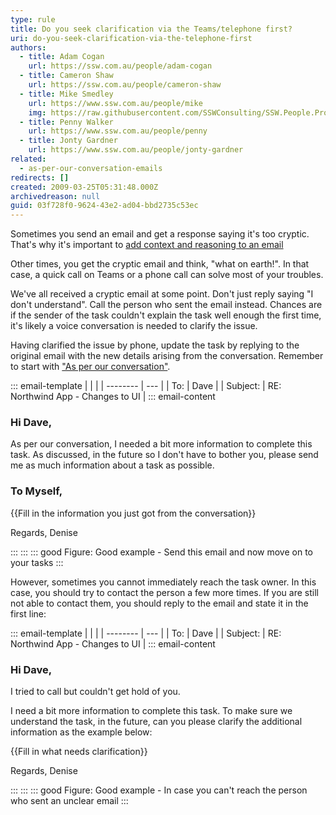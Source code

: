 ```yaml
---
type: rule
title: Do you seek clarification via the Teams/telephone first?
uri: do-you-seek-clarification-via-the-telephone-first
authors:
  - title: Adam Cogan
    url: https://ssw.com.au/people/adam-cogan
  - title: Cameron Shaw
    url: https://ssw.com.au/people/cameron-shaw
  - title: Mike Smedley
    url: https://www.ssw.com.au/people/mike
    img: https://raw.githubusercontent.com/SSWConsulting/SSW.People.Profiles/main/Michael-Smedley/Images/Michael-Smedley-Profile.jpg
  - title: Penny Walker
    url: https://www.ssw.com.au/people/penny
  - title: Jonty Gardner
    url: https://www.ssw.com.au/people/jonty-gardner
related:
  - as-per-our-conversation-emails
redirects: []
created: 2009-03-25T05:31:48.000Z
archivedreason: null
guid: 03f728f0-9624-43e2-ad04-bbd2735c53ec
---
```

Sometimes you send an email and get a response saying it's too cryptic. That's why it's important to [add context and reasoning to an email](/do-you-add-context-reasoning-to-your-emails) 

Other times, you get the cryptic email and think, "what on earth!". In that case, a quick call on Teams or a phone call can solve most of your troubles.

We've all received a cryptic email at some point. Don't just reply saying "I don't understand". Call the person who sent the email instead. Chances are if the sender of the task couldn't explain the task well enough the first time, it's likely a voice conversation is needed to clarify the issue.

<!--endintro-->

Having clarified the issue by phone, update the task by replying to the original email with the new details arising from the conversation. Remember to start with ["As per our conversation"](/as-per-our-conversation-emails).

::: email-template
|          |     |
| -------- | --- |
| To:      | Dave |
| Subject: | RE: Northwind App - Changes to UI |
::: email-content  

### Hi Dave,

As per our conversation, I needed a bit more information to complete this task. As discussed, in the future so I don't have to bother you, please send me as much information about a task as possible.  

### To Myself,

{{Fill in the information you just got from the conversation}}

Regards,
Denise  

:::
:::
::: good
Figure: Good example - Send this email and now move on to your tasks
:::

However, sometimes you cannot immediately reach the task owner. In this case, you should try to contact the person a few more times. If you are still not able to contact them, you should reply to the email and state it in the first line: 

::: email-template
|          |     |
| -------- | --- |
| To:      | Dave |
| Subject: | RE: Northwind App - Changes to UI |
::: email-content  

### Hi Dave,

I tried to call but couldn't get hold of you.

I need a bit more information to complete this task. To make sure we understand the task, in the future, can you please clarify the additional information as the example below:

{{Fill in what needs clarification}}

Regards,
Denise  

:::
:::
::: good
Figure: Good example - In case you can't reach the person who sent an unclear email
:::
